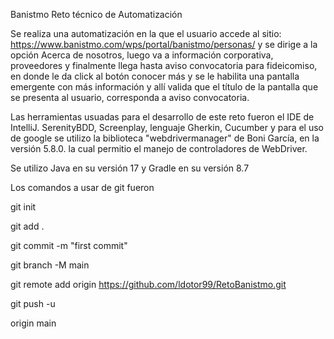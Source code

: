 Banistmo Reto técnico de Automatización

Se realiza una automatización en la que el usuario accede al sitio: https://www.banistmo.com/wps/portal/banistmo/personas/ y se dirige a la opción Acerca de nosotros, luego va a información corporativa, proveedores y finalmente llega hasta aviso convocatoria para fideicomiso, en donde le da click al botón conocer más y se le habilita una pantalla emergente con más información y allí valida que el título de la pantalla que se presenta al usuario, corresponda a aviso convocatoria.

Las herramientas usuadas para el desarrollo de este reto fueron el IDE de IntelliJ. SerenityBDD, Screenplay, lenguaje Gherkin, Cucumber y para el uso de google se utilizo la biblioteca "webdrivermanager" de Boni García, en la versión 5.8.0. la cual permitio el manejo de controladores de WebDriver.

Se utilizo Java en su versión 17 y Gradle en su versión 8.7

Los comandos a usar de git fueron

git init

git add .

git commit -m "first commit"

git branch -M main

git remote add origin https://github.com/ldotor99/RetoBanistmo.git

git push -u 

origin main



